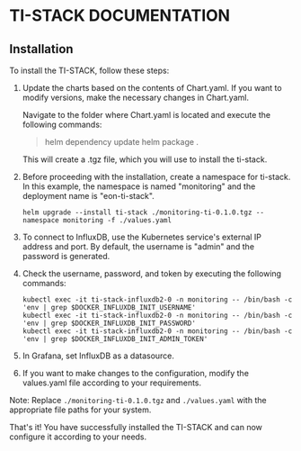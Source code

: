 # TI-STACK DOCUMENTATION

## Installation
To install the TI-STACK, follow these steps:

1. Update the charts based on the contents of Chart.yaml. If you want to modify versions, make the necessary changes in Chart.yaml.

   Navigate to the folder where Chart.yaml is located and execute the following commands:
   
   
   > helm dependency update
   > helm package .
   
   
   This will create a .tgz file, which you will use to install the ti-stack.

2. Before proceeding with the installation, create a namespace for ti-stack. In this example, the namespace is named "monitoring" and the deployment name is "eon-ti-stack".

   ```
   helm upgrade --install ti-stack ./monitoring-ti-0.1.0.tgz --namespace monitoring -f ./values.yaml
   ```

3. To connect to InfluxDB, use the Kubernetes service's external IP address and port. By default, the username is "admin" and the password is generated.

4. Check the username, password, and token by executing the following commands:

   ```
   kubectl exec -it ti-stack-influxdb2-0 -n monitoring -- /bin/bash -c 'env | grep $DOCKER_INFLUXDB_INIT_USERNAME'
   kubectl exec -it ti-stack-influxdb2-0 -n monitoring -- /bin/bash -c 'env | grep $DOCKER_INFLUXDB_INIT_PASSWORD'
   kubectl exec -it ti-stack-influxdb2-0 -n monitoring -- /bin/bash -c 'env | grep $DOCKER_INFLUXDB_INIT_ADMIN_TOKEN'
   ```

5. In Grafana, set InfluxDB as a datasource.

6. If you want to make changes to the configuration, modify the values.yaml file according to your requirements.

Note: Replace `./monitoring-ti-0.1.0.tgz` and `./values.yaml` with the appropriate file paths for your system.

That's it! You have successfully installed the TI-STACK and can now configure it according to your needs.
